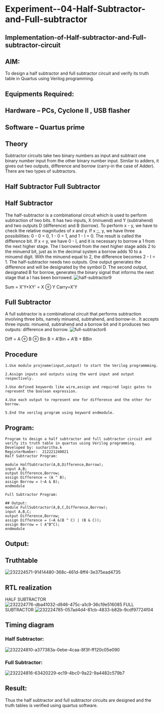 # Experiment--04-Half-Subtractor-and-Full-subtractor
## Implementation-of-Half-subtractor-and-Full-subtractor-circuit
## AIM:
To design a half subtractor and full subtractor circuit and verify its truth table in Quartus using Verilog programming.

## Equipments Required:
## Hardware – PCs, Cyclone II , USB flasher
## Software – Quartus prime
## Theory
Subtractor circuits take two binary numbers as input and subtract one binary number input from the other binary number input. Similar to adders, it gives out two outputs, difference and borrow (carry-in the case of Adder). There are two types of subtractors.

## Half Subtractor Full Subtractor
## Half Subtractor
The half-subtractor is a combinational circuit which is used to perform subtraction of two bits. It has two inputs, X (minuend) and Y (subtrahend) and two outputs D (difference) and B (borrow). To perform x - y, we have to check the relative magnitudes of x and y. If x ;;, y, we have three possibilities: 0 - 0 = 0, 1 - 0 = 1, and 1 - I = 0. The result is called the difference bit. If x < y, we have 0 - I, and it is necessary to borrow a 1 from the next higher stage. The I borrowed from the next higher stage adds 2 to the minuend bit, just as in the decimal system a borrow adds 10 to a minuend digit. With the minuend equal to 2, the difference becomes 2 - I = 1. The half-subtractor needs two outputs. One output generates the difference and will be designated by the symbol D. The second output, designated B for borrow, generates the binary signal that informs the next stage that a I has been borrowed.
![half-subtractor9](https://user-images.githubusercontent.com/36288975/166112538-58c3bc7c-ee5d-4e6a-ac8d-8e8328efe27a.png)


Sum = X'Y+XY' = X ⊕ Y
Carry=X'Y

## Full Subtractor
A full subtractor is a combinational circuit that performs subtraction involving three bits, namely minuend, subtrahend, and borrow-in . It accepts three inputs: minuend, subtrahend and a borrow bit and it produces two outputs: difference and borrow. 
![full-subtractor6](https://user-images.githubusercontent.com/36288975/166112541-24c68359-3de8-4674-ae22-8272ffc385ed.png)


Diff = A ⊕ B ⊕ Bin B = A'Bin + A'B + BBin

## Procedure
~~~
1.Use module projname(input,output) to start the Verilog programmming.

2.Assign inputs and outputs using the word input and output respectively.

3.Use defined keywords like wire,assign and required logic gates to represent the boolean expression.

4.Use each output to represent one for difference and the other for borrow.

5.End the verilog program using keyword endmodule.
~~~
## Program:

~~~
Program to design a half subtractor and full subtractor circuit and verify its truth table in quartus using Verilog programming.
Developed by: sucharitha.k
RegisterNumber:  212221240021
Half Subtractor Program:

module HalfSubtractor(A,B,Difference,Borrow);
input A,B;
output Difference,Borrow;
assign Difference = (A ^ B);
assign Borrow = (~A & B);
endmodule

Full Subtractor Program:

## Output:
module FullSubtractor(A,B,C,Difference,Borrow);
input A,B,C;
output Difference,Borrow;
assign Difference = (~A &(B ^ C) | (B & C));
assign Borrow = ( A^B^C);
endmodule
~~~


## Output:

## Truthtable
![232224571-91414480-368c-461d-8ff4-3e375ead4735](https://user-images.githubusercontent.com/94166007/233144711-50b2a16e-2a52-415f-84a8-9c15097776cc.png)



##  RTL realization
HALF SUBTRACTOR
![232224776-dba41032-d946-475c-a1c9-36c19e516085](https://user-images.githubusercontent.com/94166007/233144764-beecdb2c-c90a-4177-b5a6-a089dc4b3546.png)
FULL SUBTRACTOR
![232224785-057ad4d4-81cb-4833-b82b-9cdf97724f04](https://user-images.githubusercontent.com/94166007/233144811-8c1751ac-7d24-4f22-985a-d094d6c414ae.png)

## Timing diagram 
### Half Subtractor:
![232224810-a377383a-0ebe-4caa-8f3f-ff120c05e090](https://user-images.githubusercontent.com/94166007/233144942-27d0d67f-85cc-4019-b9e5-165b56ade55f.png)

### Full Subtractor:
![232224816-63420229-ec19-4bc0-9a22-9a4482c579b7](https://user-images.githubusercontent.com/94166007/233144963-698c65d3-61ad-4b35-9e8e-02dcdfc67d8d.png)

## Result:
Thus the half subtractor and full subtractor circuits are designed and the truth tables is verified using quartus software.
